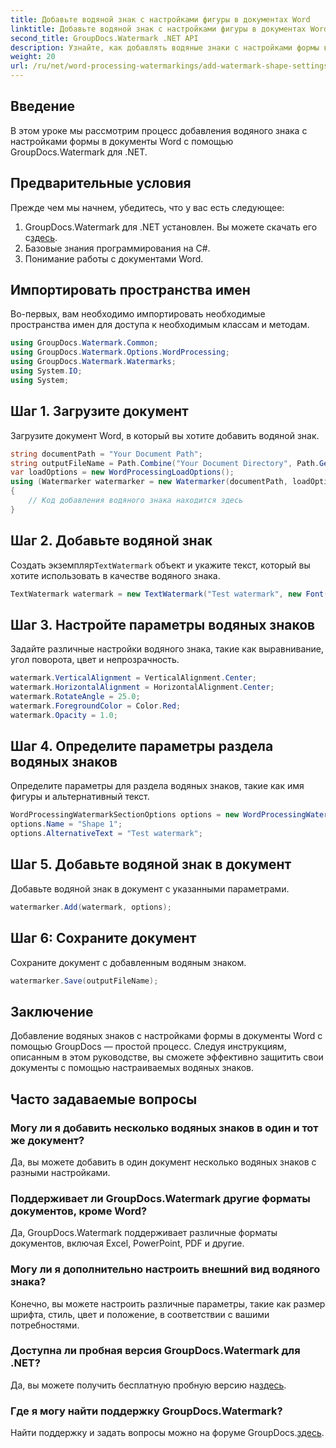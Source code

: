 ```yaml
---
title: Добавьте водяной знак с настройками фигуры в документах Word
linktitle: Добавьте водяной знак с настройками фигуры в документах Word
second_title: GroupDocs.Watermark .NET API
description: Узнайте, как добавлять водяные знаки с настройками формы в документы Word с помощью GroupDocs для .NET. Эффективно защитите свои документы.
weight: 20
url: /ru/net/word-processing-watermarkings/add-watermark-shape-settings-word-docs/
---
```

## Введение
В этом уроке мы рассмотрим процесс добавления водяного знака с настройками формы в документы Word с помощью GroupDocs.Watermark для .NET.
## Предварительные условия
Прежде чем мы начнем, убедитесь, что у вас есть следующее:
1.  GroupDocs.Watermark для .NET установлен. Вы можете скачать его с[здесь](https://releases.groupdocs.com/Watermark/net/).
2. Базовые знания программирования на C#.
3. Понимание работы с документами Word.

## Импортировать пространства имен
Во-первых, вам необходимо импортировать необходимые пространства имен для доступа к необходимым классам и методам.
```csharp
using GroupDocs.Watermark.Common;
using GroupDocs.Watermark.Options.WordProcessing;
using GroupDocs.Watermark.Watermarks;
using System.IO;
using System;
```
## Шаг 1. Загрузите документ
Загрузите документ Word, в который вы хотите добавить водяной знак.
```csharp
string documentPath = "Your Document Path";
string outputFileName = Path.Combine("Your Document Directory", Path.GetFileName(documentPath));
var loadOptions = new WordProcessingLoadOptions();
using (Watermarker watermarker = new Watermarker(documentPath, loadOptions))
{
    // Код добавления водяного знака находится здесь
}
```
## Шаг 2. Добавьте водяной знак
 Создать экземпляр`TextWatermark` объект и укажите текст, который вы хотите использовать в качестве водяного знака.
```csharp
TextWatermark watermark = new TextWatermark("Test watermark", new Font("Arial", 19));
```
## Шаг 3. Настройте параметры водяных знаков
Задайте различные настройки водяного знака, такие как выравнивание, угол поворота, цвет и непрозрачность.
```csharp
watermark.VerticalAlignment = VerticalAlignment.Center;
watermark.HorizontalAlignment = HorizontalAlignment.Center;
watermark.RotateAngle = 25.0;
watermark.ForegroundColor = Color.Red;
watermark.Opacity = 1.0;
```
## Шаг 4. Определите параметры раздела водяных знаков
Определите параметры для раздела водяных знаков, такие как имя фигуры и альтернативный текст.
```csharp
WordProcessingWatermarkSectionOptions options = new WordProcessingWatermarkSectionOptions();
options.Name = "Shape 1";
options.AlternativeText = "Test watermark";
```
## Шаг 5. Добавьте водяной знак в документ
Добавьте водяной знак в документ с указанными параметрами.
```csharp
watermarker.Add(watermark, options);
```
## Шаг 6: Сохраните документ
Сохраните документ с добавленным водяным знаком.
```csharp
watermarker.Save(outputFileName);
```

## Заключение
Добавление водяных знаков с настройками формы в документы Word с помощью GroupDocs — простой процесс. Следуя инструкциям, описанным в этом руководстве, вы сможете эффективно защитить свои документы с помощью настраиваемых водяных знаков.
## Часто задаваемые вопросы
### Могу ли я добавить несколько водяных знаков в один и тот же документ?
Да, вы можете добавить в один документ несколько водяных знаков с разными настройками.
### Поддерживает ли GroupDocs.Watermark другие форматы документов, кроме Word?
Да, GroupDocs.Watermark поддерживает различные форматы документов, включая Excel, PowerPoint, PDF и другие.
### Могу ли я дополнительно настроить внешний вид водяного знака?
Конечно, вы можете настроить различные параметры, такие как размер шрифта, стиль, цвет и положение, в соответствии с вашими потребностями.
### Доступна ли пробная версия GroupDocs.Watermark для .NET?
 Да, вы можете получить бесплатную пробную версию на[здесь](https://releases.groupdocs.com/).
### Где я могу найти поддержку GroupDocs.Watermark?
 Найти поддержку и задать вопросы можно на форуме GroupDocs.[здесь](https://forum.groupdocs.com/c/watermark/19).